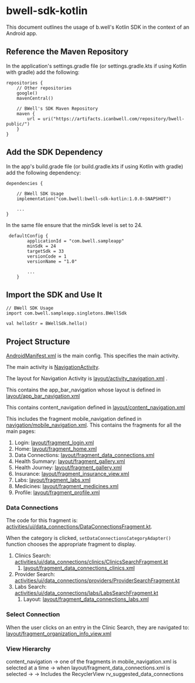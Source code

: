 # bwell-sdk-kotlin
This document outlines the usage of b.well's Kotlin SDK in the context of an Android app.

## Reference the Maven Repository
In the application's settings.gradle file (or settings.gradle.kts if using Kotlin with gradle) add the following:

```
repositories {
    // Other repositories
    google()
    mavenCentral()

    // BWell's SDK Maven Repository
    maven {
        url = uri("https://artifacts.icanbwell.com/repository/bwell-public/")
    }
}
```

## Add the SDK Dependency
In the app's build.grade file (or build.gradle.kts if using Kotlin with gradle) add the following dependency:

```
dependencies {

    // BWell SDK Usage
    implementation("com.bwell:bwell-sdk-kotlin:1.0.0-SNAPSHOT")

    ...
}
```

In the same file ensure that the minSdk level is set to 24.

```
 defaultConfig {
        applicationId = "com.bwell.sampleapp"
        minSdk = 24
        targetSdk = 33
        versionCode = 1
        versionName = "1.0"

        ...
    }
```

## Import the SDK and Use It
```
// BWell SDK Usage
import com.bwell.sampleapp.singletons.BWellSdk

val helloStr = BWellSdk.hello()
```

## Project Structure
[AndroidManifest.xml](bwell-kotlin-android/app/src/main/java/com/bwell/sampleapp/activities/ui) is the main config.  This specifies the main activity.

The main activity is [NavigationActivity](bwell-kotlin-android/app/src/main/java/com/bwell/sampleapp/activities/NavigationActivity.kt).

The layout for Navigation Activity is [layout/activity_navigation.xml](bwell-kotlin-android/app/src/main/res/layout/activity_navigation.xml) .

This contains the app_bar_navigation whose layout is defined in [layout/app_bar_navigation.xml](bwell-kotlin-android/app/src/main/res/layout/app_bar_navigation.xml)

This contains content_navigation defined in [layout/content_navigation.xml](bwell-kotlin-android/app/src/main/res/layout/content_navigation.xml)

This includes the fragment mobile_navigation defined in [navigation/mobile_navigation.xml](bwell-kotlin-android/app/src/main/res/navigation/mobile_navigation.xml).  This contains the fragments for all the main pages:
1. Login: [layout/fragment_login.xml](bwell-kotlin-android/app/src/main/res/layout/fragment_login.xml)
2. Home: [layout/fragment_home.xml](bwell-kotlin-android/app/src/main/res/layout/fragment_home.xml)
3. Data Connections: [layout/fragment_data_connections.xml](bwell-kotlin-android/app/src/main/res/layout/fragment_data_connections.xml)
4. Health Summary: [layout/fragment_gallery.xml](bwell-kotlin-android/app/src/main/res/layout/fragment_gallery.xml)
5. Health Journey: [layout/fragment_gallery.xml](bwell-kotlin-android/app/src/main/res/layout/fragment_gallery.xml)
6. Insurance: [layout/fragment_insurance_view.xml](bwell-kotlin-android/app/src/main/res/layout/fragment_insurance_view.xml)
7. Labs: [layout/fragment_labs.xml](bwell-kotlin-android/app/src/main/res/layout/fragment_labs.xml)
8. Medicines: [layout/fragment_medicines.xml](bwell-kotlin-android/app/src/main/res/layout/fragment_medicines.xml)
9. Profile: [layout/fragment_profile.xml](bwell-kotlin-android/app/src/main/res/layout/fragment_profile.xml)


### Data Connections
The code for this fragment is: [activities/ui/data_connections/DataConnectionsFragment.kt](bwell-kotlin-android/app/src/main/java/com/bwell/sampleapp/activities/ui/data_connections/DataConnectionsFragment.kt).

When the category is clicked, `setDataConnectionsCategoryAdapter()` function chooses the appropriate fragment to display.
1. Clinics Search: [activities/ui/data_connections/clinics/ClinicsSearchFragment.kt](bwell-kotlin-android/app/src/main/java/com/bwell/sampleapp/activities/ui/data_connections/clinics/ClinicsSearchFragment.kt)
   1. [layout/fragment_data_connections_clinics.xml](bwell-kotlin-android/app/src/main/res/layout/fragment_data_connections_clinics.xml)
2. Provider Search: [activities/ui/data_connections/providers/ProviderSearchFragment.kt](bwell-kotlin-android/app/src/main/java/com/bwell/sampleapp/activities/ui/data_connections/providers/ProviderSearchFragment.kt)
3. Labs Search: [activities/ui/data_connections/labs/LabsSearchFragment.kt](bwell-kotlin-android/app/src/main/java/com/bwell/sampleapp/activities/ui/data_connections/labs/LabsSearchFragment.kt)
   1. Layout: [layout/fragment_data_connections_labs.xml](bwell-kotlin-android/app/src/main/res/layout/fragment_data_connections_labs.xml)


### Select Connection
When the user clicks on an entry in the Clinic Search, they are navigated to:
[layout/fragment_organization_info_view.xml](bwell-kotlin-android/app/src/main/res/layout/fragment_organization_info_view.xml)


### View Hierarchy
content_navigation
-> one of the fragments in mobile_navigation.xml is selected at a time
-> when layout/fragment_data_connections.xml is selected
-> -> Includes the RecyclerView rv_suggested_data_connections